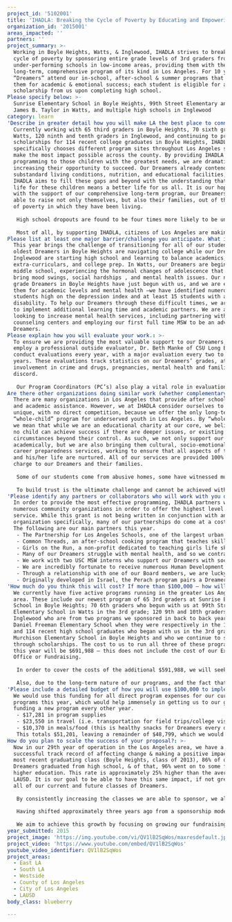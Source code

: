 ```yaml
---
project_id: '5102001'
title: 'IHADLA: Breaking the Cycle of Poverty by Educating and Empowering Youth.'
organization_id: '2015001'
areas_impacted: ''
partners: ''
project_summary: >-
  Working in Boyle Heights, Watts, & Inglewood, IHADLA strives to break the
  cycle of poverty by sponsoring entire grade levels of 3rd graders from
  under-performing schools in low-income areas, providing them with the only
  long-term, comprehensive program of its kind in Los Angeles. For 10 years,
  “Dreamers” attend our in-school, after-school & summer programs that prepare
  them for academic & emotional success; each student is eligible for an $8,000
  scholarship from us upon completing high school.
Please specify below: >-
  Sunrise Elementary School in Boyle Heights, 99th Street Elementary and Animo
  James B. Taylor in Watts, and multiple high schools in Inglewood
category: learn
'Describe in greater detail how you will make LA the best place to connect:': >-
  Currently working with 65 third graders in Boyle Heights, 70 sixth graders in
  Watts, 120 ninth and tenth graders in Inglewood, and continuing to provide
  scholarships for 114 recent college graduates in Boyle Heights, IHADLA
  specifically chooses different program sites throughout Los Angeles so that we
  make the most impact possible across the county. By providing IHADLA’s unique
  programming to those children with the greatest needs, we are dramatically
  increasing their opportunity to succeed. Our Dreamers already contend with
  substandard living conditions, nutrition, and educational facilities, and
  IHADLA aims to fill these gaps and beyond with the understanding that a better
  life for these children means a better life for us all. It is our hope that,
  with the support of our comprehensive long-term program, our Dreamers will be
  able to raise not only themselves, but also their families, out of the cycle
  of poverty in which they have been living. 
   
   High school dropouts are found to be four times more likely to be unemployed, three and a half times more likely to be arrested, and more than eight times as likely to go to prison as their peers who complete their education. The higher graduation rates, increased opportunities and healthier lifestyles that IHADLA is working to provide these young people mean that they are less likely to dropout and rely upon the public welfare system. By beginning to work with a group of at-risk young people when they are in the third grade, and staying with those same students all the way through high school graduation and into college, IHADLA has a profound impact as they foster a college-going mind-set and a desire to dream big from a young age. This impact is evidenced by the fact that our most recent graduates, high school class of 2013, had graduation rates a full 25% higher than their LAUSD peers!
   
   Most of all, by supporting IHADLA, citizens of Los Angeles are making an investment in the future of Los Angeles county. The future innovators of science, technology, social science, etc. are standing before us in Boyle Heights, Watts, and Inglewood. They have extraordinary potential. However, most of their parents never finished high school, and even fewer still know what it’s like to earn above the poverty line. Who, if not IHADLA, will lead these children towards their dreams? To turn our backs on them would be to turn our backs on our own community, our economy, and a better future for all Los Angelinos.
Please list at least one major barrier/challenge you anticipate. What is your strategy for overcoming these obstacles?: >-
  This year brings the challenge of transitioning for all of our students. Our
  oldest Dreamers in Boyle Heights are navigating college while our Dreamers in
  Inglewood are starting high school and learning to balance academics,
  extra-curriculars, and college prep. In Watts, our Dreamers are beginning
  middle school, experiencing the hormonal changes of adolescence that often
  bring mood swings, social hardships , and mental health issues. Our newest 3rd
  grade Dreamers in Boyle Heights have just begun with us, and we are evaluating
  them for academic levels and mental health –we have identified numerous
  students high on the depression index and at least 15 students with a learning
  disability. To help our Dreamers through these difficult times, we are working
  to implement additional learning time and academic partners. We are also
  looking to increase mental health services, including partnering with
  counseling centers and employing our first full time MSW to be an advocate for
  Dreamers.
Please explain how you will evaluate your work.: >-
  To ensure we are providing the most valuable support to our Dreamers, we
  employ a professional outside evaluator, Dr. Beth Manke of CSU Long Beach, to
  conduct evaluations every year, with a major evaluation every two to three
  years. These evaluations track statistics on our Dreamers’ grades, attendance,
  involvement in crime and drugs, pregnancies, mental health and familial
  discord.
   
   Our Program Coordinators (PC’s) also play a vital role in evaluation, as they continuously monitor academic performance through report cards, assignment completion, test scores, and teacher relationships. All Program Coordinators also complete Monthly Reports that detail activities of the previous month, tracking achievements and areas of needed improvement to ensure the effectiveness of the program. Each summer, Program Coordinators also conduct a home visit with each Dreamer and their family to assess any needs or concerns, using a case management approach to ensure Dreamers are always fully supported.
Are there other organizations doing similar work (whether complementary or competitive)? What is unique about your proposed approach?: >-
  There are many organizations in Los Angeles that provide after school programs
  and academic assistance. However, we at IHADLA consider ourselves to be
  unique, with no direct competition, because we offer the only long-term
  “whole-child” program for underserved youth in Los Angeles. By “whole-child”
  we mean that while we are an educational charity at our core, we believe that
  no child can achieve success if there are deeper issues, or existing
  circumstances beyond their control. As such, we not only support our Dreamers
  academically, but we are also bringing them cultural, socio-emotional, and
  career preparedness services, working to ensure that all aspects of the child
  and his/her life are nurtured. All of our services are provided 100% free of
  charge to our Dreamers and their families.
    
   Some of our students come from abusive homes, some have witnessed murder, some have already lost the only people they loved – and though they may be surviving, they are struggling for answers, and for guidance. The reality is that if IHADLA is able to intervene while these children are young, the chance to change their outlook on life and raise their awareness of opportunities available to them increases exponentially. Simply providing homework help is not enough, helping different children every year does not ensure change, and picking out the most gifted children is simply unfair. The entire group of children needs to be case-managed and encouraged, and they all need to know that they have a positive influence that they can always go to for support and guidance.
   
   To build trust is the ultimate challenge and cannot be achieved without daily interaction and guidance. Consistency is a luxury that most of our Dreamers have not experienced. That is why IHADLA must be long-term and diverse in its programming, and must be focused on all Dreamers completing high school and earning a college degree. We are creating real and permanent change in the most disadvantaged communities. While we see test improvements, lowering of depression scores, and other positive results over the life of our program, our work with these at-risk youth is not complete until they have gone on to college, having benefited from more than ten years with our program. There is no other organization that so comprehensively prepares its students for higher education and for raising themselves and their communities out of poverty.
'Please identify any partners or collaborators who will work with you on this project. How much of the $100,000 grant award will each partner receive?': >-
  In order to provide the most effective programming, IHADLA partners with
  numerous community organizations in order to offer the highest level of
  service. While this grant is not being written in conjunction with another
  organization specifically, many of our partnerships do come at a cost to us.
  The following are our main partners this year. 
   - The Partnership for Los Angeles Schools, one of the largest urban turnaround programs in the country, who we first worked with at 99th Street Elementary in Watts. After seeing the impact achieved by working with Partnership, we made every effort to work with them going forward, and chose Sunrise Elementary in Boyle Heights (a Partnership school) for our newest program.
   - Common Threads, an after-school cooking program that teaches skills and empowers children to make healthy choices.
   - Girls on the Run, a non-profit dedicated to teaching girls life skills and self-confidence, culminating in a 5k race for all participants. This costs us $1,100/year at our Boyle Heights site, and is being provided at no cost in Watts thanks to funding received by Girls on the Run that they have graciously utilized with us.
   - Many of our Dreamers struggle with mental health, and so we contract with Amanacer Counseling and the Maple Center, who work with families and Dreamers referred to them by IHADLA. The Maple Center also provides training for IHADLA staff. While there is no cost to families, and working with Amanacer is free to us, the cost to work with and refer to the Maple Center is $25,000 a year.
   - We work with two USC MSW interns who support our Dreamers with socio-emotional development, and this is the first year we are blessed to have a full time MSW as our new Program Manager. We contract a USC Social Work professor at $9,000/year to oversee/train all three individuals.
   - We are incredibly fortunate to receive numerous Human Development Department students from CSU Long Beach as interns who help with data work, tutoring and other office and program tasks.
   - Through a relationship with one of our Board members, we are lucky to have numerous FBI agents and staff as mentors for our Dreamers.
   - Originally developed in Israel, the Perach program pairs a Dreamer with a university student for a program of tutoring and mentoring. There is no cost this year as are piloting the program with one mentor who is one of our MSW interns, but we are hoping to expand the program next year, which would cost $3,000 per year per mentor.
'How much do you think this will cost? If more than $100,000 – how will you cover the additional costs?': >-
  We currently have five active programs running in the greater Los Angeles
  area. These include our newest program of 65 3rd graders at Sunrise Elementary
  School in Boyle Heights; 70 6th graders who begun with us at 99th Street
  Elementary School in Watts in the 3rd grade; 120 9th and 10th graders in
  Inglewood who are from two programs we sponsored in back to back years at
  Daniel Freeman Elementary School when they were respectively in the 1st grade;
  and 114 recent high school graduates who began with us in the 3rd grade at
  Murchison Elementary School in Boyle Heights and who we continue to support
  through scholarships. The cost to us to run all three of these programs for
  this year will be $691,988 – this does not include the cost of our Executive
  Office or Fundraising.
   
   In order to cover the costs of the additional $591,988, we will seek and renew funding from existing annual and multi-year foundation, individual and corporate donors, expanding our funding pipeline to include additional organizations and individuals. Diligent stewardship, creative cultivation and a strong marketing and social media presence will all assist us in reaching our goal. In addition, we will continue to hold a series of events, including our annual fundraiser, the Dreamer Dinner, which in addition to raising money through sponsorship and ticket sales, has proven to be an excellent way to cultivate new individual donors, paving the way for future donations. We will also hold a series of smaller fundraisers such as cultivation lunches, bingo nights, raffles, and holiday parties. Alongside our Executive Office staff, we are blessed with a strong board who will also assist with fundraising efforts including cultivation and contribution. 
   
   Also, due to the long-term nature of our programs, and the fact that the organization used to be a sponsorship model (something we shifted away from four years ago), we fundraised upfront and have investments for our two programs in Inglewood and our program in Watts. We are running down the restricted balances on these investments while continuing the fundraising needed to complete the ten year commitment we made to these programs and students. While we have large funding needs for all of our current programs, we are especially seeking funding for our newest program at Sunrise Elementary, as we have the greatest commitment to them, having pledged to work with them and support them through their 2025 high school graduation and on into college.
'Please include a detailed budget of how you will use $100,000 to implement this project.': >-
  We would use this funding for all direct program expenses for our current
  programs this year, which would help immensely in getting us to our goal of
  funding a new program every other year.
   - $17,281 in program supplies
   - $23,550 in travel (i.e. transportation for field trips/college visits)
   - $10,370 in meals/food (this is healthy snacks for Dreamers every day, as well as breakfast/lunch for high school Dreamers at Saturday Academy & food on field trips)
   This totals $51,201, leaving a remainder of $48,799, which we would put towards salaries of direct program staff (6 full time Program Coordinators & 4 part time Program Assistants). Their salaries total $358,164, meaning that this gracious donation would allow us to fund just over 13% of their salaries. We see this to be a program cost, as they are our program – they are teachers, mentors, case managers, confidantes, & pillars of strength for our Dreamers for over 10 years, & they are the reason that our program is so effective.
How do you plan to scale the success of your proposal?: >-
  Now in our 29th year of operation in the Los Angeles area, we have a
  successful track record of affecting change & making a positive impact. Of our
  most recent graduating class (Boyle Heights, class of 2013), 86% of our
  Dreamers graduated from high school, & of that, 96% went on to some form of
  higher education. This rate is approximately 25% higher than the average for
  LAUSD. It is our goal to be able to have this same impact, if not greater, on
  all of our current and future classes of Dreamers.
   
   By consistently increasing the classes we are able to sponsor, we also aim to make a sustainable impact on Los Angeles as a whole. We have seen first hand the positive effect one Dreamer can have on those around them, & so although we directly support hundreds of Dreamers, we indirectly support hundreds more who benefit from the effects of our program. Parents are able to attend workshops on financial planning & on how to support their children academically. Siblings & other students are always invited to join events & programs as space becomes available. The futures of many are altered for the better as Dreamers’ siblings & friends begin to see college as a real option after looking to our Dreamers as models.
   
   Having shifted approximately three years ago from a sponsorship model in which a major donor or private foundation typically would agree upfront to fund an entire program, we are now focused, as mentioned above, on a more traditional fundraising model across multiple income streams. As we build our fundraising strength, it is our goal to be able to offer our unique, comprehensive, invaluable programming to more & more students each year. With this in mind, we have a strategic goal of being able to sponsor a new class of third graders every other year, working in community clusters in an effort to bring about the most positive change possible. To this effect, we hope, in the near future, to be able to establish a resource center from which we could conduct all of our programming.
   
   We aim to achieve this growth by focusing on growing our fundraising & income as well as by increasing the community partners with whom we are able to work. By growing our marketing & brand awareness, ramping up our online presence, and making ourselves known throughout LA county, we hope to increase the number of people & organizations desiring to work with us in helping to make dreams come true as we aim to raise the disadvantaged youth we serve out of poverty.
year_submitted: 2015
project_image: 'https://img.youtube.com/vi/QV1lB2SqWos/maxresdefault.jpg'
project_video: 'https://www.youtube.com/embed/QV1lB2SqWos'
youtube_video_identifier: QV1lB2SqWos
project_areas:
  - East LA
  - South LA
  - Westside
  - County of Los Angeles
  - City of Los Angeles
  - LAUSD
body_class: blueberry

---
```

